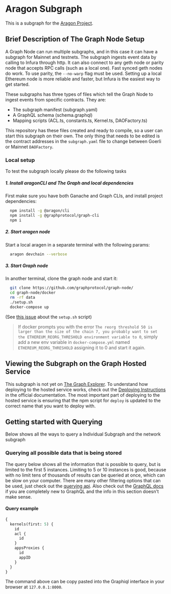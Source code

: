 # Aragon Subgraph

This is a subgraph for the [Aragon Project](https://github.com/aragon).

## Brief Description of The Graph Node Setup

A Graph Node can run multiple subgraphs, and in this case it can have a subgraph for Mainnet and testnets. The subgraph ingests event data by calling to Infura through http. It can also connect to any geth node or parity node that accepts RPC calls (such as a local one). Fast synced geth nodes do work. To use parity, the `--no-warp` flag must be used. Setting up a local Ethereum node is more reliable and faster, but Infura is the easiest way to get started.

These subgraphs has three types of files which tell the Graph Node to ingest events from specific contracts. They are:

- The subgraph manifest (subgraph.yaml)
- A GraphQL schema (schema.graphql)
- Mapping scripts (ACL.ts, constants.ts, Kernel.ts, DAOFactory.ts)

This repository has these files created and ready to compile, so a user can start this subgraph on their own. The only thing that needs to be edited is the contract addresses in the `subgraph.yaml` file to change between Goerli or Mainnet `DAOFactory`.

### Local setup

To test the subgraph locally please do the following tasks

##### 1. Install aragonCLI and The Graph and local dependencies

First make sure you have both Ganache and Graph CLIs, and install project dependencies:

```bash
  npm install -g @aragon/cli
  npm install -g @graphprotocol/graph-cli
  npm i
```

##### 2. Start aragen node

Start a local aragen in a separate terminal with the following params:

```bash
  aragon devchain --verbose
```

##### 3. Start Graph node

In another terminal, clone the graph node and start it:

```bash
  git clone https://github.com/graphprotocol/graph-node/
  cd graph-node/docker
  rm -rf data
  ./setup.sh
  docker-compose up
```

(See [this issue](https://github.com/graphprotocol/graph-node/issues/1132) about the `setup.sh` script)

> If docker prompts you with the error `The reorg threshold 50 is larger than the size of the chain 7, you probably want to set the ETHEREUM_REORG_THRESHOLD environment variable to 0`,
> simply add a new env variable in `docker-compose.yml` named `ETHEREUM_REORG_THRESHOLD` assigning it to 0 and start it again.

## Viewing the Subgraph on the Graph Hosted Service

This subgraph is not yet on [The Graph Explorer](https://thegraph.com/explorer/). To understand how deploying to the hosted service works, check out the [Deploying Instructions](https://thegraph.com/docs/deploy-a-subgraph) in the official documentation. The most important part of deploying to the hosted service is ensuring that the npm script for `deploy` is updated to the correct name that you want to deploy with.

## Getting started with Querying

Below shows all the ways to query a Individual Subgraph and the network subgraph

### Querying all possible data that is being stored

The query below shows all the information that is possible to query, but is limited to the first 5 instances. Limiting to 5 or 10 instances is good, because with no limit tens of thousands of results can be queried at once, which can be slow on your computer. There are many other filtering options that can be used, just check out the [querying api](https://github.com/graphprotocol/graph-node/blob/master/docs/graphql-api.md). Also check out the [GraphQL docs](https://graphql.org/learn/) if you are completely new to GraphQL and the info in this section doesn't make sense.

#### Query example

```graphql
{
  kernels(first: 5) {
    id
    acl {
      id
    }
    appsProxies {
      id
      appID
    }
  }
}
```

The command above can be copy pasted into the Graphiql interface in your browser at `127.0.0.1:8000`.
